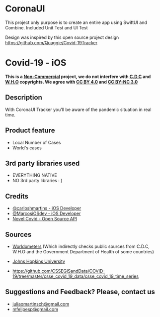 # CoronaUI
This project only purpose is to create an entire app using SwiftUI and Combine. Included Unit Test and UI Test

Design was inspired by this open source project design https://github.com/Quaggie/Covid-19Tracker

# Covid-19 - iOS

**This is a <ins>Non-Commercial</ins> project, we do not interfere with [C.D.C](https://wwwnc.cdc.gov/eid/page/copyright-and-disclaimers) and [W.H.O](https://www.who.int/about/who-we-are/publishing-policies/copyright) copyrights.  We agree with [CC BY 4.0](https://creativecommons.org/licenses/by/4.0/) and [CC BY-NC 3.0](https://creativecommons.org/licenses/by-nc/3.0/igo/)**


## Description

With CoronaUI Tracker you'll be aware of the pandemic situation in real time.

## Product feature
- Local Number of Cases
- World's cases


## 3rd party libraries used
- EVERYTHING NATIVE
- NO 3rd party libraries : )

## Credits
- [@carloshmartins - iOS Developer](https://www.linkedin.com/in/carloshenriquemartins/)
- [@MarcosiOSdev - iOS Developer](https://www.linkedin.com/in/marcosfelipewd/)
- [Novel Covid - Open Source API](https://github.com/NovelCOVID/API)

## Sources
* [Worldometers](https://www.worldometers.info/coronavirus/)
(Which indirectly checks public sources from C.D.C, W.H.O and the Government Department of Health of some countries)

* [Johns Hopkins University](https://hub.jhu.edu/novel-coronavirus-information/)

* https://github.com/CSSEGISandData/COVID-19/tree/master/csse_covid_19_data/csse_covid_19_time_series

## Suggestions and Feedback? Please, contact us
- juliaomartinsch@gmail.com
- mfelipesp@gmail.com
